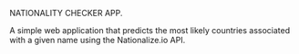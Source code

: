 NATIONALITY CHECKER APP.

A simple web application that predicts the most likely countries associated with a given name using the Nationalize.io API.

